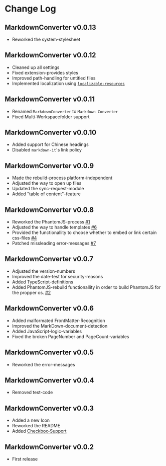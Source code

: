 # Change Log
## MarkdownConverter v0.0.13
  - Reworked the system-stylesheet

## MarkdownConverter v0.0.12
  - Cleaned up all settings
  - Fixed extension-provides styles
  - Improved path-handling for untitled files
  - Implemented localization using [`localizable-resources`](https://npmjs.org/package/localizable-resources)

## MarkdownConverter v0.0.11
  - Renamed `MarkdownConverter` to `Markdown Converter`
  - Fixed Multi-Workspacefolder support

## MarkdownConverter v0.0.10
  - Added support for Chinese headings
  - Disabled `markdown-it`'s link policy

## MarkdownConverter v0.0.9
  - Made the rebuild-process platform-independent
  - Adjusted the way to open up files
  - Updated the sync-request-module
  - Added "table of content"-feature

## MarkdownConverter v0.0.8
  - Reworked the PhantomJS-process [#1](https://github.com/manuth/MarkdownConverter/issues/1)
  - Adjusted the way to handle templates [#6](https://github.com/manuth/MarkdownConverter/issues/6)
  - Provided the functionallity to choose whether to embed or link certain css-files [#4](https://github.com/manuth/MarkdownConverter/issues/4)
  - Patched missleading error-messages [#7](https://github.com/manuth/MarkdownConverter/issues/7)

## MarkdownConverter v0.0.7
  - Adjusted the version-numbers
  - Improved the date-test for security-reasons
  - Added TypeScript-definitions
  - Added PhantomJS-rebuild functionallity in order to build PhantomJS for the propper os. [#2](https://github.com/manuth/MarkdownConverter/issues/2)

## MarkdownConverter v0.0.6
  - Added malformated FrontMatter-Recognition
  - Improved the MarkDown-document-detection
  - Added JavaScript-logic-variables
  - Fixed the broken PageNumber and PageCount-variables

## MarkdownConverter v0.0.5
  - Reworked the error-messages

## MarkdownConverter v0.0.4
  - Removed test-code

## MarkdownConverter v0.0.3
  - Added a new Icon
  - Reworked the README
  - Added [Checkbox-Support][MarkdownItCheckbox]

## MarkdownConverter v0.0.2
  - First release

<!--- References -->
[MarkdownItCheckbox]: https://www.npmjs.com/package/markdown-it-checkbox